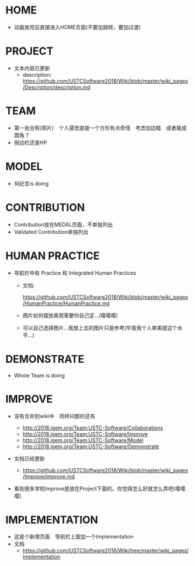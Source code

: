 # HOME

- 动画放完后直接进入HOME页面(不要加跳转，要加过渡)

# PROJECT

- 文本内容已更新
  - description: <https://github.com/USTCSoftware2018/Wiki/blob/master/wiki_pages/Description/description.md>

# TEAM

- 第一张合照(照片)　个人感觉直接一个方形有点奇怪　考虑加边框　或者裁成圆角？
- 侧边栏还是HP

# MODEL

- 何纪言is doing

# CONTRIBUTION

- Contribution放在MEDAL页面，不单独列出
- Validated Contribution单独列出

# HUMAN PRACTICE

- 导航栏中有 Practice 和 Integrated Human Practices

  - 文档:

     <https://github.com/USTCSoftware2018/Wiki/blob/master/wiki_pages/HumanPractice/HumanPractice.md>

  - 图片如何摆放美观需要你自己定...(嘤嘤嘤)

  - 可以自己选择图片...我放上去的图片只是参考(毕竟我个人审美就这个水平...)

# DEMONSTRATE

- Whole Team is doing

# IMPROVE

- 没有合并到wiki中　同样问题的还有
  - <http://2018.igem.org/Team:USTC-Software/Collaborations>
  - <http://2018.igem.org/Team:USTC-Software/Improve>
  - <http://2018.igem.org/Team:USTC-Software/Model>
  - <http://2018.igem.org/Team:USTC-Software/Demonstrate>

- 文档已经更新
  - <https://github.com/USTCSoftware2018/Wiki/blob/master/wiki_pages/Improve/improve.md>
- 看到很多学校Improve是放在Project下面的，你觉得怎么好就怎么弄吧(嘤嘤嘤)

# IMPLEMENTATION

- 这是个新增页面　导航栏上面加一个Implementation
- 文档
  - <https://github.com/USTCSoftware2018/Wiki/tree/master/wiki_pages/Implementation>



